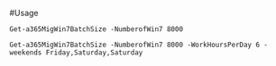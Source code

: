 
#Usage
```PS
Get-a365MigWin7BatchSize -NumberofWin7 8000
```

```PS
Get-a365MigWin7BatchSize -NumberofWin7 8000 -WorkHoursPerDay 6 -weekends Friday,Saturday,Saturday
```